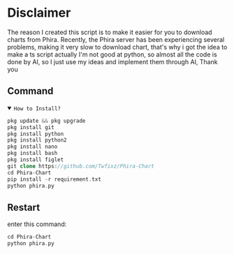 # Disclaimer 

The reason I created this script is to make it easier for you to download charts from Phira. Recently, the Phira server has been experiencing several problems, making it very slow to download chart, that's why i got the idea to make a ts script
actually I'm not good at python, so almost all the code is done by AI, so I just use my ideas and implement them through AI,
Thank you


## Command

<details open><summary><code>How to Install?</code></summary>

```php
pkg update && pkg upgrade
pkg install git
pkg install python
pkg install python2
pkg install nano
pkg install bash
pkg install figlet
git clone https://github.com/Twfixz/Phira-Chart
cd Phira-Chart
pip install -r requirement.txt
python phira.py
```
</details>

## Restart
enter this command:
```php
cd Phira-Chart
python phira.py
```
